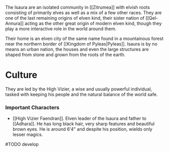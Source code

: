 The Isaura are an isolated community in [[Zitrumea]] with elvish roots consisting of primarily elves as well as a mix of a few other races. They are one of the last remaining origins of elven kind, their sister nation of [[Qel-Annura]] acting as the other great origin of modern elven kind, though they play a more interactive role in the world around them.

Their home is an elven city of the same name found in a mountainous forest near the northern border of [[Kingdom of Pyleas|Pyleas]]. Isaura is by no means an urban nation, the houses and even the large structures are shaped from stone and grown from the roots of the earth.  
# Culture
They are led by the High Vizier, a wise and usually powerful individual, tasked with keeping his people and the natural balance of the world safe.
### Important Characters
- [[High Vizier Faendran]]. Elven leader of the Isaura and father to [[Adhara]]. He has long black hair, very sharp features and beautiful brown eyes. He is around 6'4" and despite his position, wields only lesser magics.

#TODO develop
